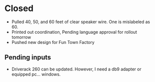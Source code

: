 # Closed

- Pulled 40, 50, and 60 feet of clear speaker wire. One is mislabeled as 60.
- Printed out coordination, Pending language approval for rollout tomorrow
- Pushed new design for Fun Town Factory

## Pending inputs
- Driverack 260 can be updated. However, I need a db9 adapter or equipped pc… windows.
